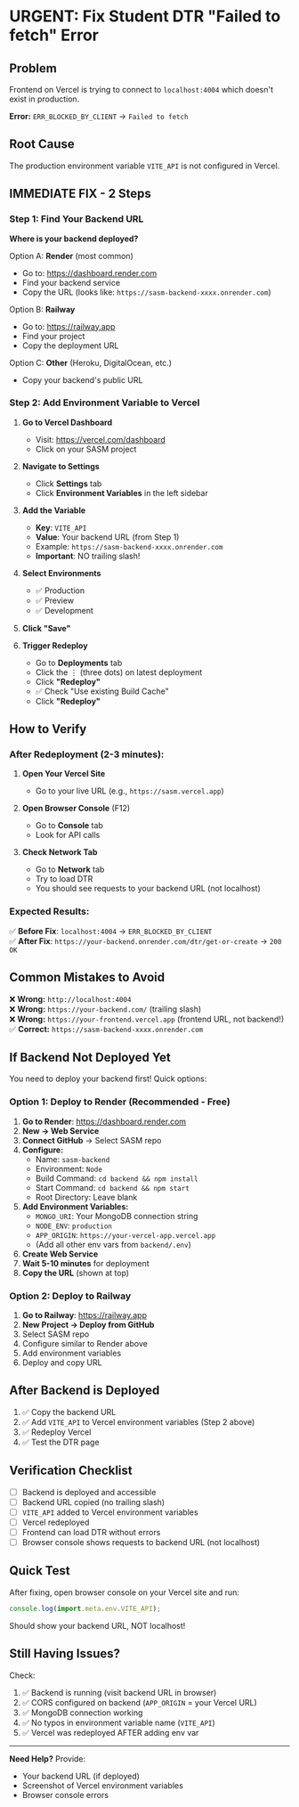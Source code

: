 # URGENT: Fix Student DTR "Failed to fetch" Error

## Problem

Frontend on Vercel is trying to connect to `localhost:4004` which doesn't exist in production.

**Error:** `ERR_BLOCKED_BY_CLIENT` → `Failed to fetch`

## Root Cause

The production environment variable `VITE_API` is not configured in Vercel.

## IMMEDIATE FIX - 2 Steps

### Step 1: Find Your Backend URL

**Where is your backend deployed?**

Option A: **Render** (most common)

- Go to: https://dashboard.render.com
- Find your backend service
- Copy the URL (looks like: `https://sasm-backend-xxxx.onrender.com`)

Option B: **Railway**

- Go to: https://railway.app
- Find your project
- Copy the deployment URL

Option C: **Other** (Heroku, DigitalOcean, etc.)

- Copy your backend's public URL

### Step 2: Add Environment Variable to Vercel

1. **Go to Vercel Dashboard**

   - Visit: https://vercel.com/dashboard
   - Click on your SASM project

2. **Navigate to Settings**

   - Click **Settings** tab
   - Click **Environment Variables** in the left sidebar

3. **Add the Variable**

   - **Key**: `VITE_API`
   - **Value**: Your backend URL (from Step 1)
   - Example: `https://sasm-backend-xxxx.onrender.com`
   - **Important**: NO trailing slash!

4. **Select Environments**

   - ✅ Production
   - ✅ Preview
   - ✅ Development

5. **Click "Save"**

6. **Trigger Redeploy**
   - Go to **Deployments** tab
   - Click the ⋮ (three dots) on latest deployment
   - Click **"Redeploy"**
   - ✅ Check "Use existing Build Cache"
   - Click **"Redeploy"**

## How to Verify

### After Redeployment (2-3 minutes):

1. **Open Your Vercel Site**

   - Go to your live URL (e.g., `https://sasm.vercel.app`)

2. **Open Browser Console** (F12)

   - Go to **Console** tab
   - Look for API calls

3. **Check Network Tab**
   - Go to **Network** tab
   - Try to load DTR
   - You should see requests to your backend URL (not localhost)

### Expected Results:

✅ **Before Fix**: `localhost:4004` → `ERR_BLOCKED_BY_CLIENT`  
✅ **After Fix**: `https://your-backend.onrender.com/dtr/get-or-create` → `200 OK`

## Common Mistakes to Avoid

❌ **Wrong:** `http://localhost:4004`  
❌ **Wrong:** `https://your-backend.com/` (trailing slash)  
❌ **Wrong:** `https://your-frontend.vercel.app` (frontend URL, not backend!)  
✅ **Correct:** `https://sasm-backend-xxxx.onrender.com`

## If Backend Not Deployed Yet

You need to deploy your backend first! Quick options:

### Option 1: Deploy to Render (Recommended - Free)

1. **Go to Render**: https://dashboard.render.com
2. **New → Web Service**
3. **Connect GitHub** → Select SASM repo
4. **Configure:**
   - Name: `sasm-backend`
   - Environment: `Node`
   - Build Command: `cd backend && npm install`
   - Start Command: `cd backend && npm start`
   - Root Directory: Leave blank
5. **Add Environment Variables:**
   - `MONGO_URI`: Your MongoDB connection string
   - `NODE_ENV`: `production`
   - `APP_ORIGIN`: `https://your-vercel-app.vercel.app`
   - (Add all other env vars from `backend/.env`)
6. **Create Web Service**
7. **Wait 5-10 minutes** for deployment
8. **Copy the URL** (shown at top)

### Option 2: Deploy to Railway

1. **Go to Railway**: https://railway.app
2. **New Project → Deploy from GitHub**
3. Select SASM repo
4. Configure similar to Render above
5. Add environment variables
6. Deploy and copy URL

## After Backend is Deployed

1. ✅ Copy the backend URL
2. ✅ Add `VITE_API` to Vercel environment variables (Step 2 above)
3. ✅ Redeploy Vercel
4. ✅ Test the DTR page

## Verification Checklist

- [ ] Backend is deployed and accessible
- [ ] Backend URL copied (no trailing slash)
- [ ] `VITE_API` added to Vercel environment variables
- [ ] Vercel redeployed
- [ ] Frontend can load DTR without errors
- [ ] Browser console shows requests to backend URL (not localhost)

## Quick Test

After fixing, open browser console on your Vercel site and run:

```javascript
console.log(import.meta.env.VITE_API);
```

Should show your backend URL, NOT localhost!

## Still Having Issues?

Check:

1. ✅ Backend is running (visit backend URL in browser)
2. ✅ CORS configured on backend (`APP_ORIGIN` = your Vercel URL)
3. ✅ MongoDB connection working
4. ✅ No typos in environment variable name (`VITE_API`)
5. ✅ Vercel was redeployed AFTER adding env var

---

**Need Help?** Provide:

- Your backend URL (if deployed)
- Screenshot of Vercel environment variables
- Browser console errors
